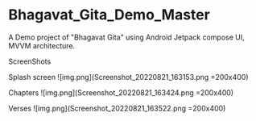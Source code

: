 # Bhagavat_Gita_Demo_Master
A Demo project of "Bhagavat Gita" using Android Jetpack compose UI, MVVM architecture.

ScreenShots

Splash screen
![img.png](Screenshot_20220821_163153.png =200x400)

Chapters
![img.png](Screenshot_20220821_163424.png =200x400)

Verses
![img.png](Screenshot_20220821_163522.png =200x400)
